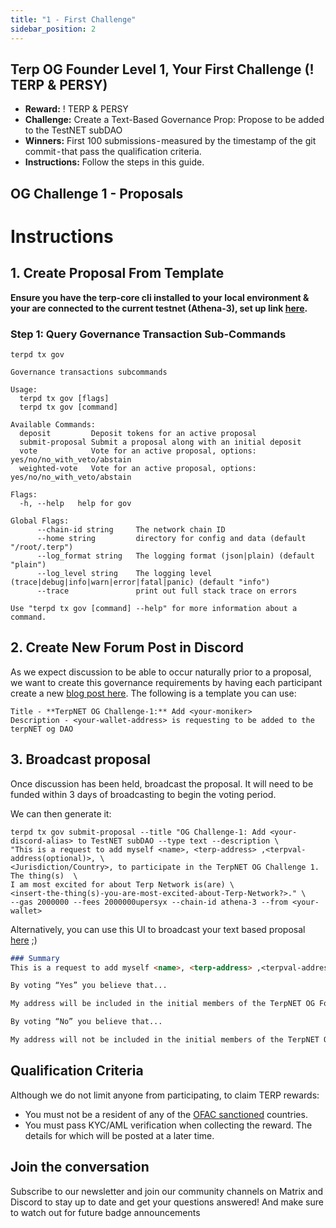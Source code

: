 ```yaml
---
title: "1 - First Challenge"
sidebar_position: 2
---
```

## Terp OG Founder Level 1, Your First Challenge (! TERP & PERSY)
- **Reward:** ! TERP & PERSY
- **Challenge:** Create a Text-Based Governance Prop: Propose to be added to the TestNET subDAO
- **Winners:** First 100 submissions - measured by the timestamp of the git commit - that pass the qualification criteria.
- **Instructions:** Follow the steps in this guide.

## OG Challenge 1 - Proposals

# Instructions 
## 1. Create Proposal From Template
**Ensure you have the terp-core cli installed to your local environment & your are connected to the current testnet (Athena-3), set up link [here](https://3000-terpnetwork-docs-6w1hz3big1j.ws-us86.gitpod.io/overview/getting-started).**
### Step 1: Query Governance Transaction Sub-Commands
```
terpd tx gov 
```
```
Governance transactions subcommands

Usage:
  terpd tx gov [flags]
  terpd tx gov [command]

Available Commands:
  deposit         Deposit tokens for an active proposal
  submit-proposal Submit a proposal along with an initial deposit
  vote            Vote for an active proposal, options: yes/no/no_with_veto/abstain
  weighted-vote   Vote for an active proposal, options: yes/no/no_with_veto/abstain

Flags:
  -h, --help   help for gov

Global Flags:
      --chain-id string     The network chain ID
      --home string         directory for config and data (default "/root/.terp")
      --log_format string   The logging format (json|plain) (default "plain")
      --log_level string    The logging level (trace|debug|info|warn|error|fatal|panic) (default "info")
      --trace               print out full stack trace on errors

Use "terpd tx gov [command] --help" for more information about a command.
```

## 2. Create New Forum Post in Discord
As we expect discussion to be able to occur naturally prior to a proposal, we want to create this governance requirements by having each participant create a new [blog post here](https://discord.gg/2NsAXhmG). The following is a template you can use:
```
Title - **TerpNET OG Challenge-1:** Add <your-moniker>
Description - <your-wallet-address> is requesting to be added to the terpNET og DAO 
```

## 3. Broadcast proposal 
Once discussion has been held, broadcast the proposal. It will need to be funded within 3 days of broadcasting to begin the voting period.

We can then generate it:
```
terpd tx gov submit-proposal --title "OG Challenge-1: Add <your-discord-alias> to TestNET subDAO --type text --description \
"This is a request to add myself <name>, <terp-address> ,<terpval-address(optional)>, \
<Jurisdiction/Country>, to participate in the TerpNET OG Challenge 1. The thing(s)  \ 
I am most excited for about Terp Network is(are) \
<insert-the-thing(s)-you-are-most-excited-about-Terp-Network?>." \  
--gas 2000000 --fees 2000000upersyx --chain-id athena-3 --from <your-wallet>

```
Alternatively, you can use this UI to broadcast your text based proposal [here](https://proposals.subtract.fi/draft?type=TextProposal&chain=terpnettestnet) ;)
```md
### Summary
This is a request to add myself <name>, <terp-address> ,<terpval-address(optional)>,<Jurisdiction/Country> to participate in the TerpNET OG challenge 1. The thing(s) I am most excited for about Terp Network is(are) <insert-the-thing(s)-you-are-most-excited-about-Terp-Network?>." 

By voting “Yes” you believe that...

My address will be included in the initial members of the TerpNET OG Founders DAO

By voting “No” you believe that...

My address will not be included in the initial members of the TerpNET OG Founders DAO
```

## Qualification Criteria
Although we do not limit anyone from participating, to claim TERP rewards:
- You must not be a resident of any of the [OFAC sanctioned](https://home.treasury.gov/policy-issues/office-of-foreign-assets-control-sanctions-programs-and-information) countries.
- You must pass KYC/AML verification when collecting the reward. The details for which will be posted at a later time.

## Join the conversation 
Subscribe to our newsletter and join our community channels on Matrix and Discord to stay up to date and get your questions answered! And make sure to watch out for future badge announcements
